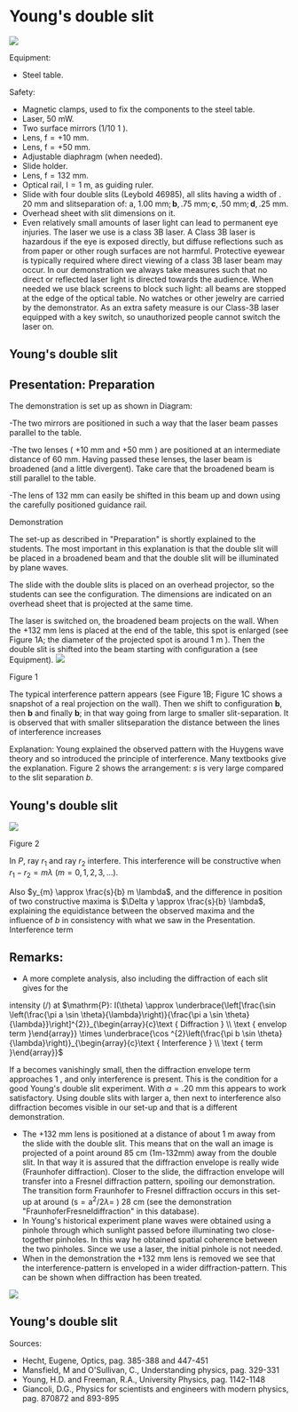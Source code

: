 # Young's double slit 

![](https://cdn.mathpix.com/cropped/2024_06_24_9ecf40314442e5b83658g-1.jpg?height=888&width=1693&top_left_y=316&top_left_x=227)

Equipment:

- Steel table.

Safety:

- Magnetic clamps, used to fix the components to the steel table.
- Laser, $50 \mathrm{~mW}$.
- Two surface mirrors (1/10 1 ).
- Lens, $\mathrm{f}=+10 \mathrm{~mm}$.
- Lens, $\mathrm{f}=+50 \mathrm{~mm}$.
- Adjustable diaphragm (when needed).
- Slide holder.
- Lens, $\mathrm{f}=132 \mathrm{~mm}$.
- Optical rail, $\mathrm{I}=1 \mathrm{~m}$, as guiding ruler.
- Slide with four double slits (Leybold 46985), all slits having a width of . $20 \mathrm{~mm}$ and slitseparation of: a, $1.00 \mathrm{~mm} ; \mathbf{b}, .75 \mathrm{~mm} ; \mathbf{c}, .50 \mathrm{~mm} ; \mathbf{d}, .25 \mathrm{~mm}$.
- Overhead sheet with slit dimensions on it.
- Even relatively small amounts of laser light can lead to permanent eye injuries. The laser we use is a class 3B laser. A Class 3B laser is hazardous if the eye is exposed directly, but diffuse reflections such as from paper or other rough surfaces are not harmful. Protective eyewear is typically required where direct viewing of a class 3B laser beam may occur. In our demonstration we always take measures such that no direct or reflected laser light is directed towards the audience. When needed we use black screens to block such light: all beams are stopped at the edge of the optical table. No watches or other jewelry are carried by the demonstrator. As an extra safety measure is our Class-3B laser equipped with a key switch, so unauthorized people cannot switch the laser on.


## Young's double slit

## Presentation: Preparation

The demonstration is set up as shown in Diagram:

-The two mirrors are positioned in such a way that the laser beam passes parallel to the table.

-The two lenses ( $+10 \mathrm{~mm}$ and $+50 \mathrm{~mm}$ ) are positioned at an intermediate distance of $60 \mathrm{~mm}$. Having passed these lenses, the laser beam is broadened (and a little divergent). Take care that the broadened beam is still parallel to the table.

-The lens of $132 \mathrm{~mm}$ can easily be shifted in this beam up and down using the carefully positioned guidance rail.

Demonstration

The set-up as described in "Preparation" is shortly explained to the students. The most important in this explanation is that the double slit will be placed in a broadened beam and that the double slit will be illuminated by plane waves.

The slide with the double slits is placed on an overhead projector, so the students can see the configuration. The dimensions are indicated on an overhead sheet that is projected at the same time.

The laser is switched on, the broadened beam projects on the wall. When the $+132 \mathrm{~mm}$ lens is placed at the end of the table, this spot is enlarged (see Figure 1A; the diameter of the projected spot is around $1 \mathrm{~m}$ ). Then the double slit is shifted into the beam starting with configuration a (see Equipment).
![](https://cdn.mathpix.com/cropped/2024_06_24_9ecf40314442e5b83658g-2.jpg?height=616&width=686&top_left_y=1182&top_left_x=868)

Figure 1

The typical interference pattern appears (see Figure 1B; Figure 1C shows a snapshot of a real projection on the wall). Then we shift to configuration $\mathbf{b}$, then $\mathbf{b}$ and finally $\mathbf{b}$; in that way going from large to smaller slit-separation. It is observed that with smaller slitseparation the distance between the lines of interference increases

Explanation: Young explained the observed pattern with the Huygens wave theory and so introduced the principle of interference. Many textbooks give the explanation. Figure 2 shows the arrangement: $s$ is very large compared to the slit separation $b$.

## Young's double slit

![](https://cdn.mathpix.com/cropped/2024_06_24_9ecf40314442e5b83658g-3.jpg?height=543&width=822&top_left_y=334&top_left_x=797)

Figure 2

In $P$, ray $r_{1}$ and ray $r_{2}$ interfere. This interference will be constructive when $r_{1}-r_{2}=m \lambda$ $(m=0,1,2,3, \ldots)$.

Also $y_{m} \approx \frac{s}{b} m \lambda$, and the difference in position of two constructive maxima is $\Delta y \approx \frac{s}{b} \lambda$, explaining the equidistance between the observed maxima and the influence of $b$ in consistency with what we saw in the Presentation. Interference term

## Remarks:

- A more complete analysis, also including the diffraction of each slit gives for the

intensity $(/)$ at $\mathrm{P}: I(\theta) \approx \underbrace{\left[\frac{\sin \left(\frac{\pi a \sin \theta}{\lambda}\right)}{\frac{\pi a \sin \theta}{\lambda}}\right]^{2}}_{\begin{array}{c}\text { Diffraction } \\ \text { envelop term }\end{array}} \times \underbrace{\cos ^{2}\left(\frac{\pi b \sin \theta}{\lambda}\right)}_{\begin{array}{c}\text { Interference } \\ \text { term }\end{array}}$

If a becomes vanishingly small, then the diffraction envelope term approaches 1 , and only interference is present. This is the condition for a good Young's double slit experiment. With $a=.20 \mathrm{~mm}$ this appears to work satisfactory. Using double slits with larger a, then next to interference also diffraction becomes visible in our set-up and that is a different demonstration.

- The $+132 \mathrm{~mm}$ lens is positioned at a distance of about $1 \mathrm{~m}$ away from the slide with the double slit. This means that on the wall an image is projected of a point around $85 \mathrm{~cm}$ (1m-132mm) away from the double slit. In that way it is assured that the diffraction envelope is really wide (Fraunhofer diffraction). Closer to the slide, the diffraction envelope will transfer into a Fresnel diffraction pattern, spoiling our demonstration. The transition form Fraunhofer to Fresnel diffraction occurs in this set-up at around $\left(\mathrm{s}=\mathrm{a}^{2} / 2 \lambda=\right.$ ) $28 \mathrm{~cm}$ (see the demonstration "FraunhoferFresneldiffraction" in this database).
- In Young's historical experiment plane waves were obtained using a pinhole through which sunlight passed before illuminating two close-together pinholes. In this way he obtained spatial coherence between the two pinholes. Since we use a laser, the initial pinhole is not needed.
- When in the demonstration the $+132 \mathrm{~mm}$ lens is removed we see that the interference-pattern is enveloped in a wider diffraction-pattern. This can be shown when diffraction has been treated.

![](https://cdn.mathpix.com/cropped/2024_06_24_9ecf40314442e5b83658g-3.jpg?height=251&width=571&top_left_y=2510&top_left_x=1439)

## Young's double slit

Sources:

- Hecht, Eugene, Optics, pag. 385-388 and 447-451
- Mansfield, M and O'Sullivan, C., Understanding physics, pag. 329-331
- Young, H.D. and Freeman, R.A., University Physics, pag. 1142-1148
- Giancoli, D.G., Physics for scientists and engineers with modern physics, pag. 870872 and 893-895


